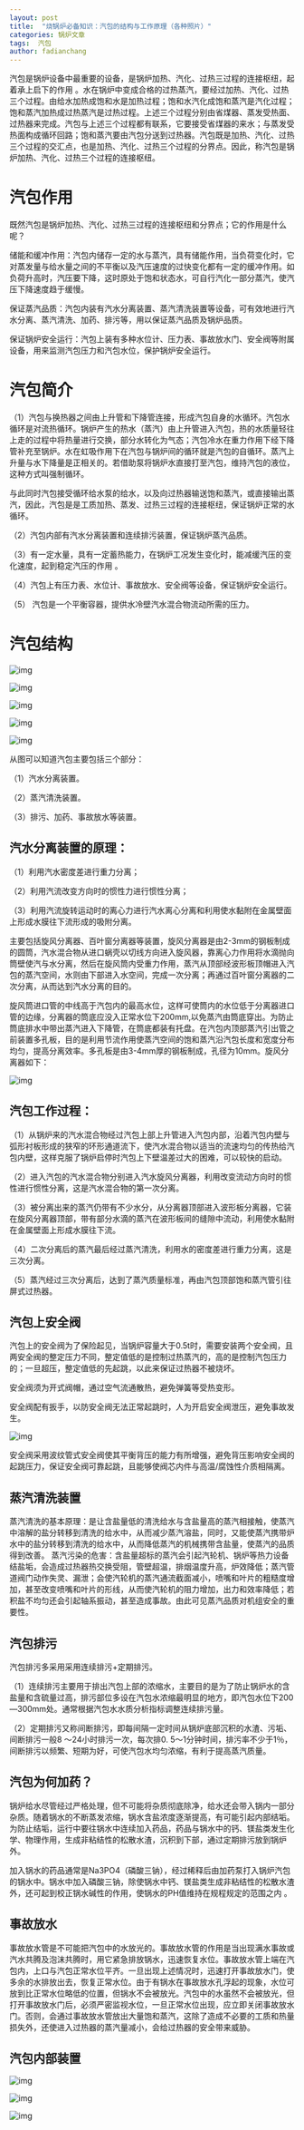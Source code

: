 ```yaml
---
layout: post
title:  "烧锅炉必备知识：汽包的结构与工作原理（各种照片）"
categories: 锅炉文章
tags:  汽包
author: fadianchang
---
```


汽包是锅炉设备中最重要的设备，是锅炉加热、汽化、过热三过程的连接枢纽，起着承上启下的作用 。水在锅炉中变成合格的过热蒸汽，要经过加热、汽化、过热三个过程。由给水加热成饱和水是加热过程；饱和水汽化成饱和蒸汽是汽化过程；饱和蒸汽加热成过热蒸汽是过热过程。上述三个过程分别由省煤器、蒸发受热面、过热器来完成。汽包与上述三个过程都有联系，它要接受省煤器的来水；与蒸发受热面构成循环回路；饱和蒸汽要由汽包分送到过热器。汽包既是加热、汽化、过热三个过程的交汇点，也是加热、汽化、过热三个过程的分界点。因此，称汽包是锅炉加热、汽化、过热三个过程的连接枢纽。

# **汽包作用**

既然汽包是锅炉加热、汽化、过热三过程的连接枢纽和分界点；它的作用是什么呢？

储能和缓冲作用：汽包内储存一定的水与蒸汽，具有储能作用，当负荷变化时，它对蒸发量与给水量之间的不平衡以及汽压速度的过快变化都有一定的缓冲作用。如负荷升高时，汽压要下降，这时原处于饱和状态水，可自行汽化一部分蒸汽，使汽压下降速度趋于缓慢。

保证蒸汽品质：汽包内装有汽水分离装置、蒸汽清洗装置等设备，可有效地进行汽水分离、蒸汽清洗、加药、排污等，用以保证蒸汽品质及锅炉品质。

保证锅炉安全运行：汽包上装有多种水位计、压力表、事故放水门、安全阀等附属设备，用来监测汽包压力和汽包水位，保护锅炉安全运行。

# **汽包简介**

（1）汽包与换热器之间由上升管和下降管连接，形成汽包自身的水循环。汽包水循环是对流热循环。锅炉产生的热水（蒸汽）由上升管进入汽包，热的水质量轻往上走的过程中将热量进行交换，部分水转化为气态；汽包冷水在重力作用下经下降管补充至锅炉。水在虹吸作用下在汽包与锅炉间的循环就是汽包的自循环。蒸汽上升量与水下降量是正相关的。若借助泵将锅炉水直接打至汽包，维持汽包的液位，这种方式叫强制循环。

与此同时汽包接受循环给水泵的给水，以及向过热器输送饱和蒸汽，或直接输出蒸汽，因此，汽包是是工质加热、蒸发、过热三过程的连接枢纽，保证锅炉正常的水循环。

（2）汽包内部有汽水分离装置和连续排污装置，保证锅炉蒸汽品质。

（3）有一定水量，具有一定蓄热能力，在锅炉工况发生变化时，能减缓汽压的变化速度，起到稳定汽压的作用 。

（4）汽包上有压力表、水位计、事故放水、安全阀等设备，保证锅炉安全运行。

（5） 汽包是一个平衡容器，提供水冷壁汽水混合物流动所需的压力。

# **汽包结构**

![img](http://5b0988e595225.cdn.sohucs.com/images/20181228/cddde7346dff4abd83e59f55a9074199.jpeg)

![img](http://5b0988e595225.cdn.sohucs.com/images/20181228/7db59ee6b1b747159026fadc766f851a.jpeg)

![img](http://5b0988e595225.cdn.sohucs.com/images/20181228/d94ab8de70294a0d9ea5fac576df3745.jpeg)

![img](http://5b0988e595225.cdn.sohucs.com/images/20181228/69fe8c69c90048ecb513c4a684be23d1.jpeg)

![img](http://5b0988e595225.cdn.sohucs.com/images/20181228/272038404d51478cac0fcc38c5ec6fce.jpeg)

从图可以知道汽包主要包括三个部分：

（1）汽水分离装置。

（2）蒸汽清洗装置。

（3）排污、加药、事故放水等装置。

## 汽水分离装置的原理：

（1）利用汽水密度差进行重力分离；

（2）利用汽流改变方向时的惯性力进行惯性分离；

（3）利用汽流旋转运动时的离心力进行汽水离心分离和利用使水黏附在金属壁面上形成水膜往下流形成的吸附分离。

主要包括旋风分离器、百叶窗分离器等装置，旋风分离器是由2-3mm的钢板制成的圆筒，汽水混合物从进口蜗壳以切线方向进入旋风器，靠离心力作用将水滴抛向筒壁使汽与水分离，然后在旋风筒内受重力作用，蒸汽从顶部经波形板顶帽进入汽包的蒸汽空间，水则由下部进入水空间，完成一次分离；再通过百叶窗分离器的二次分离，从而达到汽水分离的目的。

旋风筒进口管的中线高于汽包内的最高水位，这样可使筒内的水位低于分离器进口管的边缘，分离器的筒底应没入正常水位下200mm,以免蒸汽由筒底穿出。为防止筒底排水中带出蒸汽进入下降管，在筒底都装有托盘。在汽包内顶部蒸汽引出管之前装置多孔板，目的是利用节流作用使蒸汽空间的饱和蒸汽沿汽包长度和宽度分布均匀，提高分离效率。多孔板是由3-4mm厚的钢板制成，孔径为10mm。旋风分离器如下：

![img](http://5b0988e595225.cdn.sohucs.com/images/20181228/4db3428bdcd84f58876457ef0dca0af4.jpeg)

## 汽包工作过程：

（1）从锅炉来的汽水混合物经过汽包上部上升管进入汽包内部，沿着汽包内壁与弧形衬板形成的狭窄的环形通道流下，使汽水混合物以适当的流速均匀的传热给汽包内壁，这样克服了锅炉启停时汽包上下壁温差过大的困难，可以较快的启动。

（2）进入汽包的汽水混合物分别进入汽水旋风分离器，利用改变流动方向时的惯性进行惯性分离，这是汽水混合物的第一次分离。

（3）被分离出来的蒸汽仍带有不少水分，从分离器顶部进入波形板分离器，它装在旋风分离器顶部，带有部分水滴的蒸汽在波形板间的缝隙中流动，利用使水黏附在金属壁面上形成水膜往下流。

（4）二次分离后的蒸汽最后经过蒸汽清洗，利用水的密度差进行重力分离，这是三次分离。

（5）蒸汽经过三次分离后，达到了蒸汽质量标准，再由汽包顶部饱和蒸汽管引往屏式过热器。

## 汽包上安全阀

汽包上的安全阀为了保险起见，当锅炉容量大于0.5t时，需要安装两个安全阀，且两安全阀的整定压力不同，整定值低的是控制过热蒸汽的，高的是控制汽包压力的；一旦超压，整定值低的先起跳，以此来保证过热器不被烧坏。

安全阀须为开式阀帽，通过空气流通散热，避免弹簧等受热变形。

安全阀配有扳手，以防安全阀无法正常起跳时，人为开启安全阀泄压，避免事故发生。

![img](http://5b0988e595225.cdn.sohucs.com/images/20181228/89d9599a5f1e42b0b241bf6c73216bf9.jpeg)

安全阀采用波纹管式安全阀使其平衡背压的能力有所增强，避免背压影响安全阀的起跳压力，保证安全阀可靠起跳，且能够使阀芯内件与高温/腐蚀性介质相隔离。

## 蒸汽清洗装置

蒸汽清洗的基本原理：是让含盐量低的清洗给水与含盐量高的蒸汽相接触，使蒸汽中溶解的盐分转移到清洗的给水中，从而减少蒸汽溶盐，同时，又能使蒸汽携带炉水中的盐分转移到清洗的给水中，从而降低蒸汽的机械携带含盐量，使蒸汽的品质得到改善。 蒸汽污染的危害：含盐量超标的蒸汽会引起汽轮机、锅炉等热力设备结盐垢，会造成过热器热交换受阻，管壁超温，排烟温度升高，炉效降低；蒸汽管道阀门动作失灵、漏泄；会使汽轮机的蒸汽通流截面减小，喷嘴和叶片的粗糙度增加，甚至改变喷嘴和叶片的形线，从而使汽轮机的阻力增加，出力和效率降低；若积盐不均匀还会引起轴系振动，甚至造成事故。由此可见蒸汽品质对机组安全的重要性。

## 汽包排污

汽包排污多采用采用连续排污+定期排污。

（1）连续排污主要用于排出汽包上部的浓缩水，主要目的是为了防止锅炉水的含盐量和含硫量过高，排污部位多设在汽包水浓缩最明显的地方，即汽包水位下200—300mm处。通常根据汽包水水质分析指标调整连续排污量。

（2）定期排污又称间断排污，即每间隔一定时间从锅炉底部沉积的水渣、污垢、间断排污一般8 ～24小时排污一次，每次排0. 5～1分钟时间，排污率不少于1％，间断排污以频繁、短期为好，可使汽包水均匀浓缩，有利于提高蒸汽质量。

## 汽包为何加药？

锅炉给水尽管经过严格处理，但不可能将杂质彻底除净，给水还会带入锅内一部分杂质。随着锅水的不断蒸发浓缩，锅水含盐浓度逐渐提高，有可能引起内部结垢。为防止结垢，运行中要往锅水中连续加入药品，药品与锅水中的钙、镁盐类发生化学、物理作用，生成非粘结性的松散水渣，沉积到下部，通过定期排污放到锅炉外。

加入锅水的药品通常是Na3PO4（磷酸三钠），经过稀释后由加药泵打入锅炉汽包的锅水中。锅水中加入磷酸三钠，除使锅水中钙、镁盐类生成非粘结性的松散水渣外，还可起到校正锅水碱性的作用，使锅水的PH值维持在规程规定的范围之内 。

## 事故放水

事故放水管是不可能把汽包中的水放光的。事故放水管的作用是当出现满水事故或汽水共腾及泡沫共腾时，用它紧急排放锅水，迅速恢复水位。事故放水管上端在汽包内，上口与汽包正常水位平齐。一旦出现上述情况时，迅速打开事故放水门，使多余的水排放出去，恢复正常水位。由于有锅水在事故放水孔浮起的现象，水位可放到比正常水位略低的位置，但锅水不会被放光。汽包中的水虽然不会被放光，但打开事故放水门后，必须严密监视水位，一旦正常水位出现，应立即关闭事故放水门。否则，会通过事故放水管放出大量饱和蒸汽，这除了造成不必要的工质和热量损失外，还使进入过热器的蒸汽量减小，会给过热器的安全带来威胁。

## 汽包内部装置

![img](http://5b0988e595225.cdn.sohucs.com/images/20181228/e381bf2615eb46dc9ddb068830d73948.jpeg)

![img](http://5b0988e595225.cdn.sohucs.com/images/20181228/e568dcb84b1a4abbab7292dbd69e8b95.jpeg)

![img](http://5b0988e595225.cdn.sohucs.com/images/20181228/a474e22e36b94ed48102216bd846e137.jpeg)
